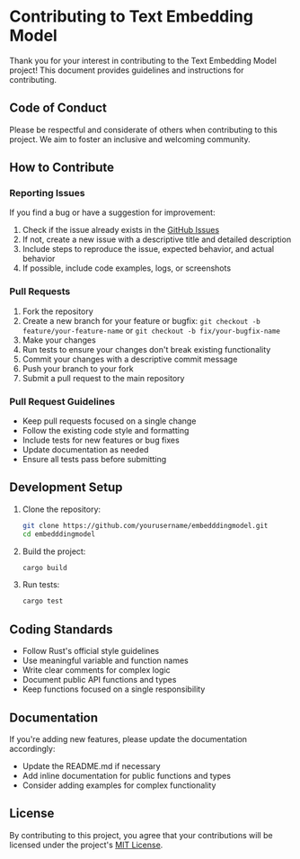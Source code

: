 # Contributing to Text Embedding Model

Thank you for your interest in contributing to the Text Embedding Model project! This document provides guidelines and instructions for contributing.

## Code of Conduct

Please be respectful and considerate of others when contributing to this project. We aim to foster an inclusive and welcoming community.

## How to Contribute

### Reporting Issues

If you find a bug or have a suggestion for improvement:

1. Check if the issue already exists in the [GitHub Issues](https://github.com/yourusername/embedddingmodel/issues)
2. If not, create a new issue with a descriptive title and detailed description
3. Include steps to reproduce the issue, expected behavior, and actual behavior
4. If possible, include code examples, logs, or screenshots

### Pull Requests

1. Fork the repository
2. Create a new branch for your feature or bugfix: `git checkout -b feature/your-feature-name` or `git checkout -b fix/your-bugfix-name`
3. Make your changes
4. Run tests to ensure your changes don't break existing functionality
5. Commit your changes with a descriptive commit message
6. Push your branch to your fork
7. Submit a pull request to the main repository

### Pull Request Guidelines

- Keep pull requests focused on a single change
- Follow the existing code style and formatting
- Include tests for new features or bug fixes
- Update documentation as needed
- Ensure all tests pass before submitting

## Development Setup

1. Clone the repository:
   ```bash
   git clone https://github.com/yourusername/embedddingmodel.git
   cd embedddingmodel
   ```

2. Build the project:
   ```bash
   cargo build
   ```

3. Run tests:
   ```bash
   cargo test
   ```

## Coding Standards

- Follow Rust's official style guidelines
- Use meaningful variable and function names
- Write clear comments for complex logic
- Document public API functions and types
- Keep functions focused on a single responsibility

## Documentation

If you're adding new features, please update the documentation accordingly:

- Update the README.md if necessary
- Add inline documentation for public functions and types
- Consider adding examples for complex functionality

## License

By contributing to this project, you agree that your contributions will be licensed under the project's [MIT License](LICENSE).